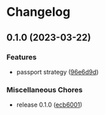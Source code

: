 # Changelog

## 0.1.0 (2023-03-22)


### Features

* passport strategy ([96e6d9d](https://github.com/DamianoPellegrini/passport-simple-webauthn/commit/96e6d9df991441fc89ff54021f22ff1d75da89c5))


### Miscellaneous Chores

* release 0.1.0 ([ecb6001](https://github.com/DamianoPellegrini/passport-simple-webauthn/commit/ecb60010c4f1ca23602bb0ea35722620266723db))
